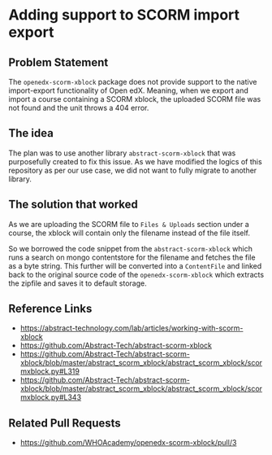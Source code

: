 # Adding support to SCORM import export

## Problem Statement
The `openedx-scorm-xblock` package does not provide support to the native import-export functionality of Open edX. Meaning, when we export and import a course containing a SCORM xblock, the uploaded SCORM file was not found and the unit throws a 404 error.

## The idea
The plan was to use another library `abstract-scorm-xblock` that was purposefully created to fix this issue. As we have modified the logics of this repository as per our use case, we did not want to fully migrate to another library.

## The solution that worked
As we are uploading the SCORM file to `Files & Uploads` section under a course, the xblock will contain only the filename instead of the file itself.

So we borrowed the code snippet from the `abstract-scorm-xblock` which runs a search on mongo contentstore for the filename and fetches the file as a byte string. This further will be converted into a `ContentFile` and linked back to the original source code of the `openedx-scorm-xblock` which extracts the zipfile and saves it to default storage.

## Reference Links
- https://abstract-technology.com/lab/articles/working-with-scorm-xblock
- https://github.com/Abstract-Tech/abstract-scorm-xblock
- https://github.com/Abstract-Tech/abstract-scorm-xblock/blob/master/abstract_scorm_xblock/abstract_scorm_xblock/scormxblock.py#L319
- https://github.com/Abstract-Tech/abstract-scorm-xblock/blob/master/abstract_scorm_xblock/abstract_scorm_xblock/scormxblock.py#L343

## Related Pull Requests
- https://github.com/WHOAcademy/openedx-scorm-xblock/pull/3